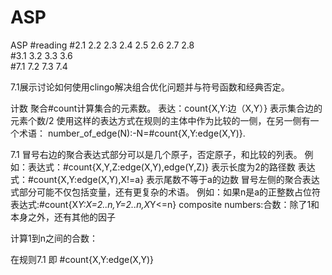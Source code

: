 # ASP
ASP
#reading
#2.1  2.2  2.3   2.4   2.5    2.6   2.7   2.8   
#3.1  3.2   3.3  3.6  
#7.1  7.2   7.3  7.4   


7.1展示讨论如何使用clingo解决组合优化问题并与符号函数和经典否定。

计数
聚合#count计算集合的元素数。
表达：count{X,Y:边（X,Y）}  表示集合边的元素个数/2
使用这样的表达方式在规则的主体中作为比较的一侧，在另一侧有一个术语：
number_of_edge(N):-N=#count{X,Y:edge(X,Y)}.

7.1
冒号右边的聚合表达式部分可以是几个原子，否定原子，和比较的列表。
例如：表达式：#count{X,Y,Z:edge(X,Y),edge(Y,Z)}
表示长度为2的路径数
表达式：#count{X,Y:edge(X,Y),X!=a} 表示尾数不等于a的边数
冒号左侧的聚合表达式部分可能不仅包括变量，还有更复杂的术语。
例如：如果n是a的正整数占位符
表达式:#count{X*Y:X=2..n,Y=2..n,X*Y<=n}
composite numbers:合数：除了1和本身之外，还有其他的因子

计算1到n之间的合数：

在规则7.1 即 #count{X,Y:edge(X,Y)}



